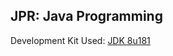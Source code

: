 ## JPR: Java Programming
Development Kit Used: [JDK 8u181](https://sourceforge.net/projects/portableapps/files/JDK/jdk-8u181-windows-x64.exe/download)